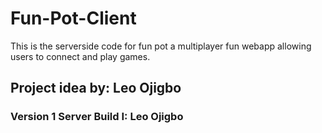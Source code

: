 # Fun-Pot-Client

This is the serverside code for fun pot a multiplayer fun webapp allowing users to connect and play games. 

## Project idea by: Leo Ojigbo
### Version 1 Server Build I: Leo Ojigbo

